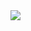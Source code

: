   <BODY>
  <IMG SRC="https://github.com/0kolya0/GC_FuncList/blob/main/gif/No%20Clip.gif">
  </BODY>
